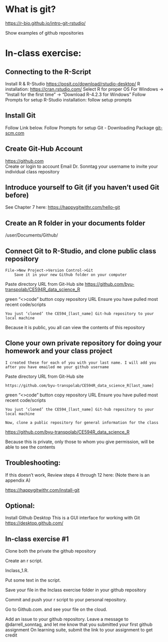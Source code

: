 
# What is git?

https://r-bio.github.io/intro-git-rstudio/

Show examples of github repositories


# In-class exercise:

## Connecting to the R-Script

Install R & R-Studio
	https://posit.co/download/rstudio-desktop/ 
 	R installation: https://cran.rstudio.com/ 
	Select R for proper OS
 	For Windows -> 
  		“Install for the first time” ->
    			“Download R-4.2.3 for Windows”
			Follow Prompts for setup
		R-Studio installation: follow setup prompts

## Install Git
Follow Link below. Follow Prompts for setup
Git - Downloading Package 
[git-scm.com](https://git-scm.com/)

## Create Git-Hub Account
https://github.com  
	Create or login to account
	Email Dr. Sonntag your username to invite your individual class repository

## Introduce yourself to Git (if you haven’t used Git before)
See Chapter 7 here: https://happygitwithr.com/hello-git

## Create an R folder in your documents folder

/user/Documents/Github/

## Connect Git to R-Studio, and clone public class  repository
	File->New Project->Version Control->Git
		Save it in your new Github folder on your computer

Paste directory URL from Git-Hub site
		https://github.com/byu-transpolab/CE594R_data_science_R

green “<>code” button
copy repository URL
		Ensure you have pulled most recent code/scripts

	You just ‘cloned’ the CE594_[last_name] Git-hub repository to your local machine

Because it is public, you all can view the contents of this repository

## Clone your own private repository for doing your homework and your class project

 	I created these for each of you with your last name. I will add you after you have emailed me your github username

Paste directory URL from Git-Hub site

	https://github.com/byu-transpolab/CE594R_data_science_R[last_name]

green “<>code” button
copy repository URL
		Ensure you have pulled most recent code/scripts

	You just ‘cloned’ the CE594_[last_name] Git-hub repository to your local machine

	Now, clone a public repository for general information for the class
https://github.com/byu-transpolab/CE594R_data_science_R

Because this is private, only those to whom you give permission, will be able to see the contents

## Troubleshooting:

If this doesn’t work, Review steps 4 through 12 here: (Note there is an appendix A) 

https://happygitwithr.com/install-git


## Optional:
Install Github Desktop
	This is a GUI interface for working with Git
https://desktop.github.com/

## In-class exercise #1

Clone both the private the github repository 

Create an r script.

Inclass_1.R. 

Put some text in the script. 

Save your file in the Inclass exercise folder in your github repository

Commit and push your r script to your personal repository. 

Go to Github.com. and see your file on the cloud. 

Add an issue to your github repository. 
Leave a message to @darrell_sonntag, and let me know that you submitted your first github assignment
On learning suite, submit the link to your assignment to get credit



